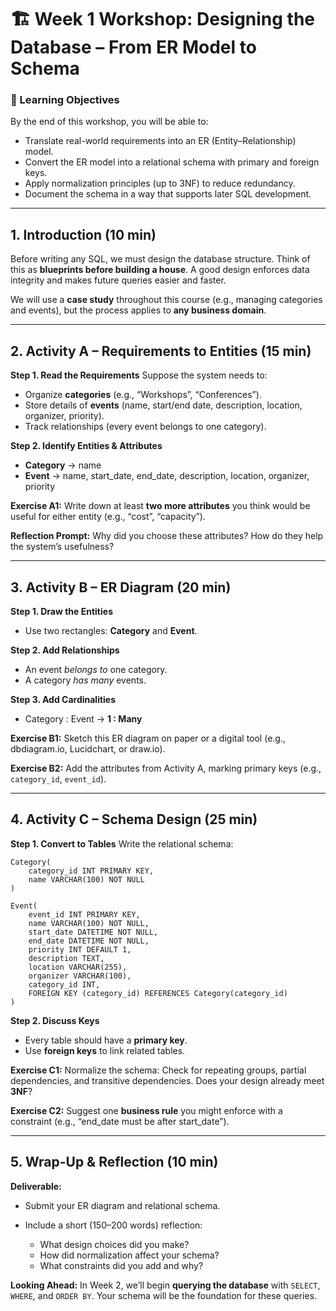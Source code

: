 # 🏗️ Week 1 Workshop: Designing the Database – From ER Model to Schema

### 🎯 Learning Objectives

By the end of this workshop, you will be able to:

* Translate real-world requirements into an ER (Entity–Relationship) model.
* Convert the ER model into a relational schema with primary and foreign keys.
* Apply normalization principles (up to 3NF) to reduce redundancy.
* Document the schema in a way that supports later SQL development.

---

## 1. Introduction (10 min)

Before writing any SQL, we must design the database structure. Think of this as **blueprints before building a house**. A good design enforces data integrity and makes future queries easier and faster.

We will use a **case study** throughout this course (e.g., managing categories and events), but the process applies to **any business domain**.

---

## 2. Activity A – Requirements to Entities (15 min)

**Step 1. Read the Requirements**
Suppose the system needs to:

* Organize **categories** (e.g., “Workshops”, “Conferences”).
* Store details of **events** (name, start/end date, description, location, organizer, priority).
* Track relationships (every event belongs to one category).

**Step 2. Identify Entities & Attributes**

* **Category** → name
* **Event** → name, start\_date, end\_date, description, location, organizer, priority

**Exercise A1:**
Write down at least **two more attributes** you think would be useful for either entity (e.g., “cost”, “capacity”).

**Reflection Prompt:**
Why did you choose these attributes? How do they help the system’s usefulness?

---

## 3. Activity B – ER Diagram (20 min)

**Step 1. Draw the Entities**

* Use two rectangles: **Category** and **Event**.

**Step 2. Add Relationships**

* An event *belongs to* one category.
* A category *has many* events.

**Step 3. Add Cardinalities**

* Category : Event → **1 : Many**

**Exercise B1:**
Sketch this ER diagram on paper or a digital tool (e.g., dbdiagram.io, Lucidchart, or draw\.io).

**Exercise B2:**
Add the attributes from Activity A, marking primary keys (e.g., `category_id`, `event_id`).

---

## 4. Activity C – Schema Design (25 min)

**Step 1. Convert to Tables**
Write the relational schema:

```
Category(
    category_id INT PRIMARY KEY,
    name VARCHAR(100) NOT NULL
)

Event(
    event_id INT PRIMARY KEY,
    name VARCHAR(100) NOT NULL,
    start_date DATETIME NOT NULL,
    end_date DATETIME NOT NULL,
    priority INT DEFAULT 1,
    description TEXT,
    location VARCHAR(255),
    organizer VARCHAR(100),
    category_id INT,
    FOREIGN KEY (category_id) REFERENCES Category(category_id)
)
```

**Step 2. Discuss Keys**

* Every table should have a **primary key**.
* Use **foreign keys** to link related tables.

**Exercise C1:**
Normalize the schema: Check for repeating groups, partial dependencies, and transitive dependencies. Does your design already meet **3NF**?

**Exercise C2:**
Suggest one **business rule** you might enforce with a constraint (e.g., “end\_date must be after start\_date”).

---

## 5. Wrap-Up & Reflection (10 min)

**Deliverable:**

* Submit your ER diagram and relational schema.
* Include a short (150–200 words) reflection:

  * What design choices did you make?
  * How did normalization affect your schema?
  * What constraints did you add and why?

**Looking Ahead:**
In Week 2, we’ll begin **querying the database** with `SELECT`, `WHERE`, and `ORDER BY`. Your schema will be the foundation for these queries.

